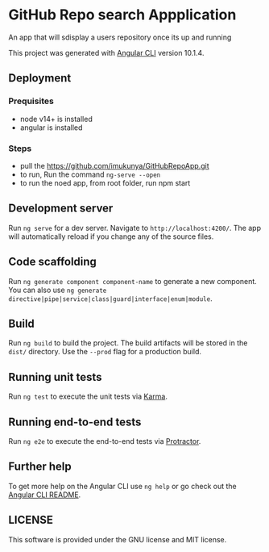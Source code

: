 # GitHub Repo search Appplication 
An app that will sdisplay a users repository once its up and running

This project was generated with [Angular CLI](https://github.com/angular/angular-cli) version 10.1.4.


## Deployment

  ### Prequisites
  - node v14+ is installed
  - angular is installed

  ### Steps
  - pull the https://github.com/imukunya/GitHubRepoApp.git
  - to run, Run the command `ng-serve --open`
  - to run the noed app, from root folder, run npm start


## Development server

Run `ng serve` for a dev server. Navigate to `http://localhost:4200/`. The app will automatically reload if you change any of the source files.

## Code scaffolding

Run `ng generate component component-name` to generate a new component. You can also use `ng generate directive|pipe|service|class|guard|interface|enum|module`.

## Build

Run `ng build` to build the project. The build artifacts will be stored in the `dist/` directory. Use the `--prod` flag for a production build.

## Running unit tests

Run `ng test` to execute the unit tests via [Karma](https://karma-runner.github.io).

## Running end-to-end tests

Run `ng e2e` to execute the end-to-end tests via [Protractor](http://www.protractortest.org/).

## Further help

To get more help on the Angular CLI use `ng help` or go check out the [Angular CLI README](https://github.com/angular/angular-cli/blob/master/README.md).

## LICENSE
This software is provided under the GNU license and MIT license.